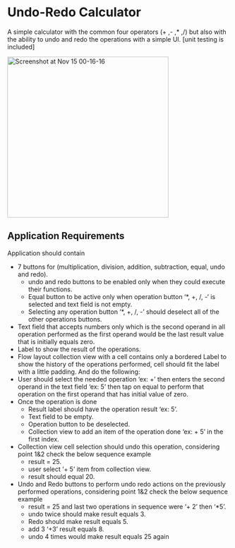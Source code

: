 # Undo-Redo Calculator
A simple calculator with the common four operators (+ ,- ,* ,/) but also with the ability to undo and redo the operations with a simple UI. [unit testing is included]


<img width="365" alt="Screenshot at Nov 15 00-16-16" src="https://user-images.githubusercontent.com/36597057/68900778-3877db80-073d-11ea-9b54-17be6f9f9fb1.png">


## Application Requirements
Application should contain
- 7 buttons for (multiplication, division, addition, subtraction, equal, undo and redo).
  - undo and redo buttons to be enabled only when they could execute their functions.
  - Equal button to be active only when operation button ‘*, +, /, -‘ is selected and text field is not
empty.
  - Selecting any operation button ‘*, +, /, -’ should deselect all of the other operations buttons.
- Text field that accepts numbers only which is the second operand in all operation performed as the
first operand would be the last result value that is initially equals zero.
- Label to show the result of the operations.
- Flow layout collection view with a cell contains only a bordered Label to show the history of the
operations performed, cell should fit the label with a little padding.
And do the following:
- User should select the needed operation ‘ex: +’ then enters the second operand in the text field ‘ex:
5’ then tap on equal to perform that operation on the first operand that has initial value of zero.
- Once the operation is done
  - Result label should have the operation result ‘ex: 5’.
  - Text field to be empty.
  - Operation button to be deselected.
  - Collection view to add an item of the operation done ‘ex: + 5’ in the first index.
- Collection view cell selection should undo this operation, considering point 1&2 check the below
  sequence example
  - result = 25.
  - user select ‘+ 5’ item from collection view.
  - result should equal 20.
- Undo and Redo buttons to perform undo redo actions on the previously performed operations,
considering point 1&2 check the below sequence example
  - result = 25 and last two operations in sequence were ‘+ 2’ then ‘*5’.
  - undo twice should make result equals 3.
  - Redo should make result equals 5.
  - add 3 ‘+3’ result equals 8.
  - undo 4 times would make result equals 25 again
  
 
